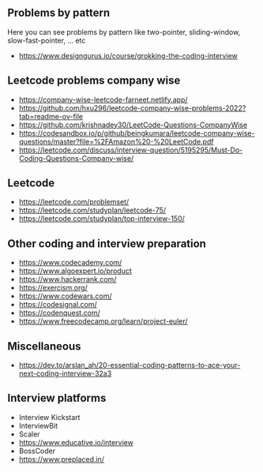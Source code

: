 ## Problems by pattern
Here you can see problems by pattern like two-pointer, sliding-window, slow-fast-pointer, ... etc
- https://www.designgurus.io/course/grokking-the-coding-interview

## Leetcode problems company wise
- https://company-wise-leetcode-farneet.netlify.app/
- https://github.com/hxu296/leetcode-company-wise-problems-2022?tab=readme-ov-file
- https://github.com/krishnadey30/LeetCode-Questions-CompanyWise
- https://codesandbox.io/p/github/beingkumara/leetcode-company-wise-questions/master?file=%2FAmazon%20-%20LeetCode.pdf
- https://leetcode.com/discuss/interview-question/5195295/Must-Do-Coding-Questions-Company-wise/

## Leetcode
- https://leetcode.com/problemset/
- https://leetcode.com/studyplan/leetcode-75/
- https://leetcode.com/studyplan/top-interview-150/

## Other coding and interview preparation
- https://www.codecademy.com/
- https://www.algoexpert.io/product
- https://www.hackerrank.com/
- https://exercism.org/
- https://www.codewars.com/
- https://codesignal.com/
- https://codenquest.com/
- https://www.freecodecamp.org/learn/project-euler/

## Miscellaneous
- https://dev.to/arslan_ah/20-essential-coding-patterns-to-ace-your-next-coding-interview-32a3

## Interview platforms
- Interview Kickstart
- InterviewBit
- Scaler
- https://www.educative.io/interview
- BossCoder
- https://www.preplaced.in/
